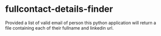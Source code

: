 # fullcontact-details-finder
Provided a list of valid email of person this python application will return a file containing each of their fullname and linkedin url.
